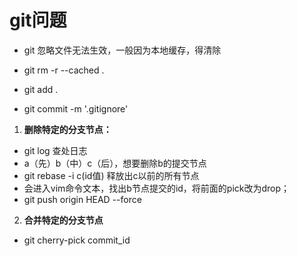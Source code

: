 # git问题

- git 忽略文件无法生效，一般因为本地缓存，得清除

- git rm -r --cached .

- git add  .

- git commit -m '.gitignore'

1. **删除特定的分支节点：**
- git log 查处日志
- a（先）b（中）c（后），想要删除b的提交节点
- git rebase -i  c(id值) 释放出c以前的所有节点
- 会进入vim命令文本，找出b节点提交的id，将前面的pick改为drop；
- git push origin HEAD  --force

2. **合并特定的分支节点**
- git cherry-pick commit_id
